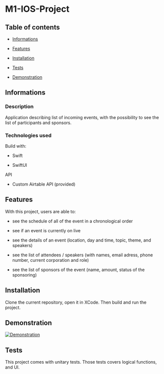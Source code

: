 # M1-IOS-Project

## Table of contents

- [Informations](#Informations)

- [Features](#Features)

- [Installation](#Installation)

- [Tests](#Tests)

- [Demonstration](#Demonstration)

## Informations

### Description

Application describing list of incoming events, with the possibility to see the list of participants and sponsors.

### Technologies used

Build with:

- Swift

- SwiftUI

API

- Custom Airtable API (provided)

## Features

With this project, users are able to: 

- see the schedule of all of the event in a chronological order

- see if an event is currently on live

- see the details of an event (location, day and time, topic, theme, and speakers)

- see the list of attendees / speakers (with names, email adress, phone number, current corporation and role)

- see the list of sponsors of the event (name, amount, status of the sponsoring)


## Installation

Clone the current repository, open it in XCode. Then build and run the project.

## Demonstration
[![Demonstration](https://user-images.githubusercontent.com/33179821/113876223-d13a4b80-97b7-11eb-8737-59a682fd8187.jpg)](https://user-images.githubusercontent.com/33179821/113875439-085c2d00-97b7-11eb-9083-c2548883580c.mp4)

## Tests

This project comes with unitary tests. Those tests covers logical functions, and UI.
